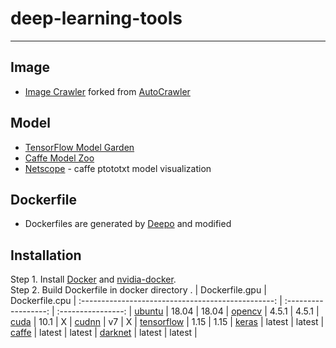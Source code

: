 # deep-learning-tools
---
## Image
* [Image Crawler](https://github.com/rune2002/AutoCrawler) forked from [AutoCrawler](https://github.com/YoongiKim/AutoCrawler)

## Model
* [TensorFlow Model Garden](https://github.com/tensorflow/models)
* [Caffe Model Zoo](https://github.com/SnailTyan/caffe-model-zoo)
* [Netscope](https://ethereon.github.io/netscope/quickstart.html) - caffe ptototxt model visualization

## Dockerfile
* Dockerfiles are generated by [Deepo](https://github.com/ufoym/deepo) and modified

## Installation
Step 1. Install [Docker](https://docs.docker.com/engine/installation/) and [nvidia-docker](https://github.com/NVIDIA/nvidia-docker).  
Step 2. Build Dockerfile in docker directory
.                                                  | Dockerfile.gpu       | Dockerfile.cpu     | 
:------------------------------------------------: | :------------------: | :----------------: | 
 [ubuntu](https://www.ubuntu.com)                  | 18.04                | 18.04              |
 [opencv](https://github.com/opencv/opencv)	   | 4.5.1                | 4.5.1              |
 [cuda](https://developer.nvidia.com/cuda-zone)    | 10.1                 | X                  |
 [cudnn](https://developer.nvidia.com/cudnn)       | v7                   | X                  |
 [tensorflow](http://www.tensorflow.org)           | 1.15                 | 1.15               |
 [keras](https://keras.io)                         | latest               | latest             |
 [caffe](http://caffe.berkeleyvision.org)          | latest               | latest             |
 [darknet](https://pjreddie.com/darknet/)          | latest               | latest             |



